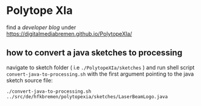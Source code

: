 # Polytope XIa

find a *developer blog* under https://digitalmediabremen.github.io/PolytopeXIa/

## how to convert a java sketches to processing

navigate to sketch folder ( i.e `./PolytopeXIa/sketches` ) and run shell script `convert-java-to-processing.sh` with the first argument pointing to the java sketch source file:

```
./convert-java-to-processing.sh ../src/de/hfkbremen/polytopexia/sketches/LaserBeamLogo.java
```
